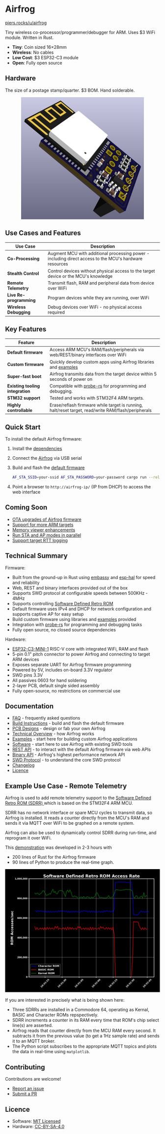 # Airfrog

[piers.rocks/u/airfrog](https://piers.rocks/u/airfrog)

Tiny wireless co-processor/programmer/debugger for ARM.  Uses $3 WiFi module.  Written in Rust.

* **Tiny**: Coin sized 16×28mm
* **Wireless**: No cables
* **Low Cost**: $3 ESP32-C3 module
* **Open**: Fully open source

## Hardware

The size of a postage stamp/quarter.  $3 BOM.  Hand solderable.

<div align="center">
  <img src="docs/images/airfrog-rev-a2-side.png" alt="Airfrog Rev A" width="400">
</div>

## Use Cases and Features

| Use Case | Description |
|----------|-------------|
| **Co-Processing** | Augment MCU with additional processing power - including direct access to the MCU's hardware resources |
| **Stealth Control**      | Control devices without physical access to the target device or the MCU's knowledge |
| **Remote Telemetry**     | Transmit flash, RAM and peripheral data from device over WiFi |
| **Live Re-programming**  | Program devices while they are running, over WiFi |
| **Wireless Debugging**   | Debug devices over WiFi - no physical access required |

## Key Features
| Feature | Description |
|---------|-------------|
| **Default firmware** | Access ARM MCU's RAM/flash/peripherals via web/REST/binary interfaces over WiFi |
| **Custom firmware** | Quickly develop custom apps using Airfrog libraries and [examples](examples/README.md) |
| **Super-fast boot** | Airfrog transmits data from the target device within 5 seconds of power on |
| **Existing tooling integration** | Compatible with [probe-rs](https://probe.rs/) for programming and debugging. |
| **STM32 support** | Tested and works with STM32F4 ARM targets. |
| **Highly controllable** | Erase/reflash firmware while target is running, halt/reset target, read/write RAM/flash/peripherals |

## Quick Start

To install the default Airfrog firmware:

1. Install the [dependencies](BUILD.md#dependencies)

2. Connect the [Airfrog](pcb/README.md) via USB serial

3. Build and flash the [default firmware](airfrog/README.md)
    ```bash
    AF_STA_SSID=your-ssid AF_STA_PASSWORD=your-password cargo run --release -p airfrog
    ```

4. Point a browser to `http://airfrog-ip/` (IP from DHCP) to access the web interface

## Coming Soon

* [OTA upgrades of Airfrog firmware](https://github.com/piersfinlayson/airfrog/issues/1)
* [Support for more ARM targets](https://github.com/piersfinlayson/airfrog/issues?q=is%3Aissue%20state%3Aopen%2011%20OR%2012%20OR%2013%20OR%2014)
* [Memory viewer enhancements](https://github.com/piersfinlayson/airfrog/issues/2)
* [Run STA and AP modes in parallel](https://github.com/piersfinlayson/airfrog/issues?q=is%3Aissue%20state%3Aopen%20%236%20OR%20%235%20OR%20%234)
* [Support target RTT logging](https://github.com/piersfinlayson/airfrog/issues/9)

## Technical Summary

Firmware:

* Built from the ground-up in Rust using [embassy](https://embassy.dev/) and [esp-hal](https://github.com/esp-rs/esp-hal) for speed and reliability
* Web, REST and binary interfaces provided out of the box
* Supports SWD protocol at configurable speeds between 500KHz - 4MHz
* Supports controlling [Software Defined Retro ROM](https://piers.rocks/u/sdrr)
* Default firmware uses IPv4 and DHCP for network configuration and supports captive AP for easy setup
* Build custom firmware using libraries and [examples](examples/README.md) provided
* Integration with [probe-rs](https://probe.rs/) for programming and debugging tasks
* Fully open source, no closed source dependencies

Hardware:

* [ESP32-C3-MINI-1](https://www.espressif.com/sites/default/files/documentation/esp32-c3-mini-1_datasheet_en.pdf) RISC-V core with integrated WiFi, RAM and flash
* 5-pin 0.1" pitch connector to power Airfrog and connecting to target ARM devices
* Exposes separate UART for Airfrog firmware programming
* Powered by 5V, includes on-board 3.3V regulator
* SWD pins 3.3V
* All passives 0603 for hand soldering
* 2-layer PCB, default single sided assembly
* Fully open-source, no restrictions on commercial use

## Documentation

* [FAQ](docs/FAQ.md) - frequently asked questions
* [Build Instructions](BUILD.md) - build and flash the default firmware
* [PCB Designs](pcb/README.md) - design or fab your own Airfrog
* [Technical Overview](docs/TECHNICAL.md) - how Airfrog works
* [Examples](examples/README.md) - start here for building custom Airfrog applications
* [Software](docs/SOFTWARE.md) - start here to use Airfrog with existing SWD tools
* [REST API](docs/API.md) - to interact with the default Airfrog firmware via web APIs
* [Binary API](docs/BINARY_API.md) - Airfrog's highest performance network API
* [SWD Protocol](docs/SWD.md) - to understand the core SWD protocol
* [Changelog](CHANGELOG.md)
* [Licence](LICENCE.md)

## Example Use Case - Remote Telemetry

Airfrog is used to add remote telemetry support to the [Software Defined Retro ROM (SDRR) ](https://piers.rocks/u/sdrr) which is based on the STM32F4 ARM MCU.

SDRR has no network interface or spare MCU cycles to transmit data, so Airfrog is installed.  It reads a counter directly from the MCU's RAM and sends it via MQTT over WiFi to be graphed on a remote system.

Airfrog can also be used to dynamically control SDRR during run-time, and reprogram it over WiFi.

This [demonstration](examples/mqtt.rs) was developed in 2-3 hours with
- 200 lines of Rust for the Airfrog firmware
- 90 lines of Python to produce the real-time graph.

![SDRR with Airfrog](docs/images/sdrr-mqtt.png)

If you are interested in precisely what is being shown here:
- Three SDRRs are installed in a Commodore 64, operating as Kernal, BASIC and Character ROMs repspectively.
- SDRR increments a counter in its RAM every time that ROM's chip select line(s) are asserted.
- Airfrog reads that counter directly from the MCU RAM every second.  It subtracts it from the previous value (to get a 1Hz sample rate) and sends it to an MQTT broker.
- The Python script subscribes to the appropriate MQTT topics and plots the data in real-time using `matplotlib`.

## Contributing

Contributions are welcome!
* [Report an issue](https://github.com/piersfinlayson/airfrog/issues)
* [Submit a PR](https://github.com/piersfinlayson/airfrog/pulls)

## Licence

* Software: [MIT Licensed](LICENCE#mit-license)
* Hardware: [CC-BY-SA-4.0](LICENCE#cc-by-sa-4.0)
